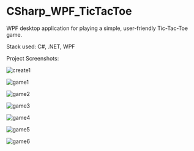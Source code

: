 # CSharp_WPF_TicTacToe
WPF desktop application for playing a simple, user-friendly Tic-Tac-Toe game.

Stack used: C#, .NET, WPF

Project Screenshots:

![create1](https://user-images.githubusercontent.com/46372998/177851160-72739174-9a72-4233-bd9e-d659bd2101ed.PNG)

![game1](https://user-images.githubusercontent.com/46372998/177851166-bb83e6d2-d502-4f72-bfd7-38e9d00af8f6.PNG)

![game2](https://user-images.githubusercontent.com/46372998/177851173-725a7084-35de-4af3-b330-11ce4ffb39cb.PNG)

![game3](https://user-images.githubusercontent.com/46372998/177851187-a5674fad-9af0-447f-972f-f61d765a0a8a.PNG)

![game4](https://user-images.githubusercontent.com/46372998/177851280-63d8d0ab-173a-4878-a23b-dc3cbe1ae42c.PNG)

![game5](https://user-images.githubusercontent.com/46372998/177851296-0dff308a-c467-4b7b-9f7b-97b2c81af9d4.PNG)

![game6](https://user-images.githubusercontent.com/46372998/177851306-0aef131f-78af-4250-93d5-df1c2dcf47ce.PNG)
